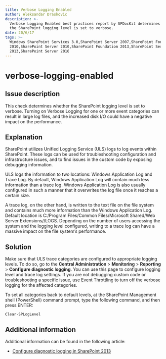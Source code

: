 ```yaml
---
title: Verbose Logging Enabled
author: Aleksandar Draskovic
description: >-
  Verbose Logging Enabled best practices report by SPDocKit determines whether
  the SharePoint logging level is set to verbose.
date: 20/6/17
tags: >-
  Windows SharePoint Services 3.0,SharePoint Server 2007,SharePoint Foundation
  2010,SharePoint Server 2010,SharePoint Foundation 2013,SharePoint Server
  2013,SharePoint Server 2016
---
```


# verbose-logging-enabled

## Issue description

This check determines whether the SharePoint logging level is set to verbose. Turning on Verbose Logging for one or more event categories can result in large log files, and the increased disk I/O could have a negative impact on the performance.

## Explanation

SharePoint utilizes Unified Logging Service \(ULS\) logs to log events within SharePoint. These logs can be used for troubleshooting configuration and infrastructure issues, and to find issues in the custom code by exposing debugging information.

ULS logs the information to two locations: Windows Application Log and Trace Log. By default, Windows Application Log will contain much less information than a trace log. Windows Application Log is also usually configured in such a manner that it overwrites the log file once it reaches a certain size.

A trace log, on the other hand, is written to the text file on the file system and contains much more information than the Windows Application Log. Default location is C:/Program Files/Common Files/Microsoft Shared/Web Server Extensions//LOGS. Depending on the number of users accessing the system and the logging level configured, writing to a trace log can have a massive impact on the file system’s performance.

## Solution

Make sure that ULS trace categories are configured to appropriate logging levels. To do so, go to the **Central Administration** &gt; **Monitoring** &gt; **Reporting** &gt; **Configure diagnostic logging**. You can use this page to configure logging level and trace log settings. If you are not debugging custom code or troubleshooting a specific issue, use Event Throttling to turn off the verbose logging for the affected categories.

To set all categories back to default levels, at the SharePoint Management shell \(PowerShell\) command prompt, type the following command, and then press ENTER:

```text
Clear-SPLogLevel
```

## Additional information

Additional information can be found in the following article:

* [Configure diagnostic logging in SharePoint 2013](https://technet.microsoft.com/en-us/library/ee748656.aspx)

